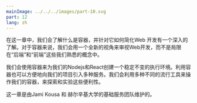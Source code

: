```yaml
---
mainImage: ../../../images/part-10.svg
part: 12
lang: zh
---
```


<div class="intro">

<!-- In this part, we will learn what containers are and do a deep dive on how they can be utilized in web development. With containers we will also learn a completely new viewpoint for web development outside of the "backend" and "frontend" that we are familiar with. -->

在这一章中，我们会了解什么是容器，并针对它如何简化Web 开发有一个深入的了解。对于容器来说，我们会用一个全新的视角来审视Web开发，而不是局限在“后端”和“前端”这些我们熟悉的概念中。

<!-- We will utilize containers to create immutable execution environments for our Node.js and React projects. Containers also make it easy to include multiple services with our projects. With the flexibility we will explore and experiment with multiple different and popular tools by utilizing containers. -->

我们会使用容器来为我们的Nodejs和React创建一个稳定不变的执行环境。利用容器也可以方便地向我们的项目引入多种服务。我们会利用多种不同的流行工具来操作我们的容器，来探索和实验这些便利性。

<!-- This part is by Jami Kousa and the Services Foundation Team of Unity Helsinki. Unity ... -->
这一章是由Jami Kousa 和 赫尔辛基大学的基础服务团队维护的。

</div>
